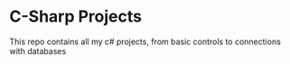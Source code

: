 # C-Sharp Projects
This repo contains all my c# projects, from basic controls to connections with databases
